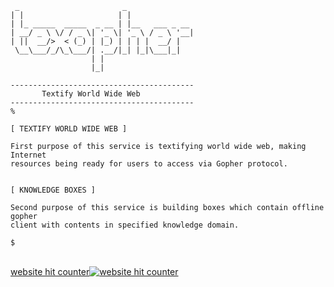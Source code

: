 ```
 _                       _
| |                     | |
| |_ _____  _____  _ __ | |__   ___ _ __
| __/ _ \ \/ / _ \| '_ \| '_ \ / _ \ '__|
| ||  __/>  < (_) | |_) | | | |  __/ |
 \__\___/_/\_\___/| .__/|_| |_|\___|_|
                  | |
                  |_|

-----------------------------------------
       Textify World Wide Web
-----------------------------------------
%
```

```
[ TEXTIFY WORLD WIDE WEB ]

First purpose of this service is textifying world wide web, making Internet
resources being ready for users to access via Gopher protocol.


[ KNOWLEDGE BOXES ]

Second purpose of this service is building boxes which contain offline gopher
client with contents in specified knowledge domain.

```

```
$
```

<div id="sfctupg6fdbzze4m25sw572f24zq5ll34zb"></div><script type="text/javascript" src="https://counter10.optistats.ovh/private/counter.js?c=tupg6fdbzze4m25sw572f24zq5ll34zb&down=async" async></script><br><a href="https://www.freecounterstat.com">website hit counter</a><noscript><a href="https://www.freecounterstat.com" title="website hit counter"><img src="https://counter10.optistats.ovh/private/freecounterstat.php?c=tupg6fdbzze4m25sw572f24zq5ll34zb" border="0" title="website hit counter" alt="website hit counter"></a></noscript>
